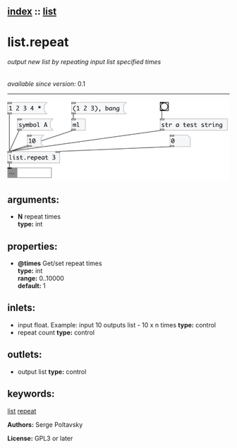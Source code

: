 [index](index.html) :: [list](category_list.html)
---

# list.repeat

###### output new list by repeating input list specified times

*available since version:* 0.1

---




[![example](../examples/img/list.repeat.jpg)](../examples/pd/list.repeat.pd)



## arguments:

* **N**
repeat times<br>
__type:__ int<br>





## properties:

* **@times** 
Get/set repeat times<br>
__type:__ int<br>
__range:__ 0..10000<br>
__default:__ 1<br>



## inlets:

* input float. Example: input 10 outputs list - 10 x n
                times 
__type:__ control<br>
* repeat count 
__type:__ control<br>



## outlets:

* output list
__type:__ control<br>



## keywords:

[list](keywords/list.html)
[repeat](keywords/repeat.html)






**Authors:** Serge Poltavsky




**License:** GPL3 or later





